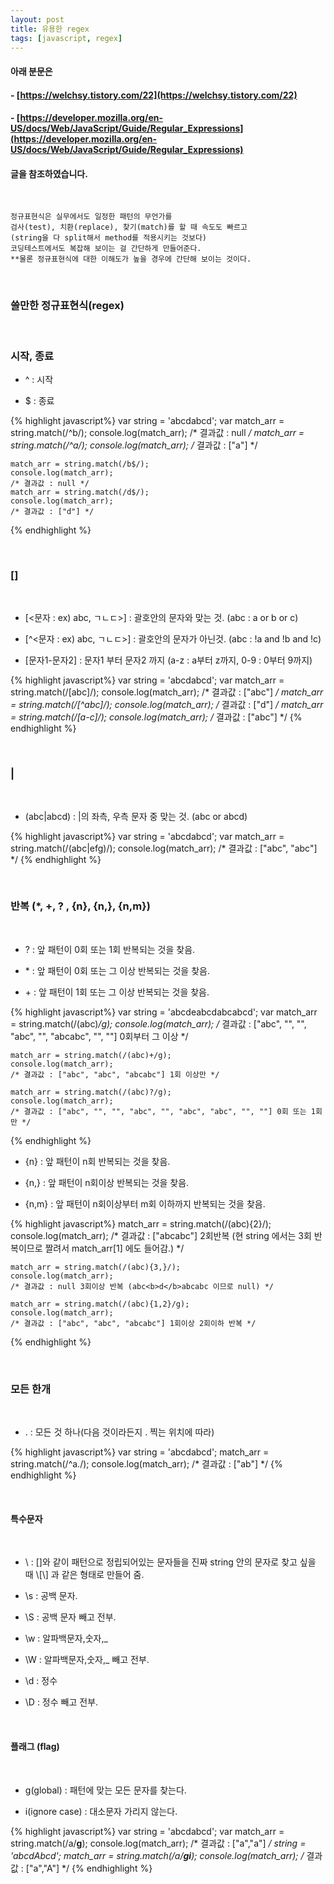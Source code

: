 ```yaml
---
layout: post
title: 유용한 regex
tags: [javascript, regex]
---
```


#### 아래 분문은
#### - [https://welchsy.tistory.com/22](https://welchsy.tistory.com/22)
#### - [https://developer.mozilla.org/en-US/docs/Web/JavaScript/Guide/Regular_Expressions](https://developer.mozilla.org/en-US/docs/Web/JavaScript/Guide/Regular_Expressions)
#### 글을 참조하였습니다.

<br />

    정규표현식은 실무에서도 일정한 패턴의 무언가를
    검사(test), 치환(replace), 찾기(match)를 할 때 속도도 빠르고
    (string을 다 split해서 method를 적용시키는 것보다)
    코딩테스트에서도 복잡해 보이는 걸 간단하게 만들어준다. 
    **물론 정규표현식에 대한 이해도가 높을 경우에 간단해 보이는 것이다.

<br />

### 쓸만한 정규표현식(regex)

<br />


### 시작, 종료

 - ^ : 시작

 - $ : 종료

{% highlight javascript%}
    var string = 'abcdabcd';
    var match_arr = string.match(/^b/);
    console.log(match_arr);
    /* 결과값 : null */
    match_arr = string.match(/^a/);
    console.log(match_arr);
    /* 결과값 : ["a"] */

    match_arr = string.match(/b$/);
    console.log(match_arr);
    /* 결과값 : null */
    match_arr = string.match(/d$/);
    console.log(match_arr);
    /* 결과값 : ["d"] */
{% endhighlight %}

<br />


### []

<br />


 - [<문자 : ex) abc, ㄱㄴㄷ>] : 괄호안의 문자와 맞는 것. (abc : a or b or c)

 - [^<문자 : ex) abc, ㄱㄴㄷ>] : 괄호안의 문자가 아닌것. (abc : !a and !b and !c)

 - [문자1-문자2] : 문자1 부터 문자2 까지 (a-z : a부터 z까지, 0-9 : 0부터 9까지)

{% highlight javascript%}
    var string = 'abcdabcd';
    var match_arr = string.match(/[abc]/);
    console.log(match_arr);
    /* 결과값 : ["abc"] */
    match_arr = string.match(/[^abc]/);
    console.log(match_arr);
    /* 결과값 : ["d"] */
    match_arr = string.match(/[a-c]/);
    console.log(match_arr);
    /* 결과값 : ["abc"] */
{% endhighlight %}

<br />

### |

<br />

 - (abc\|abcd) : \|의 좌측, 우측 문자 중 맞는 것. (abc or abcd)


{% highlight javascript%}
    var string = 'abcdabcd';
    var match_arr = string.match(/(abc|efg)/);
    console.log(match_arr);
    /* 결과값 : ["abc", "abc"] */
{% endhighlight %}

<br />


### 반복 (*, +, ? , {n}, {n,}, {n,m})

<br />

 - ?     : 앞 패턴이 0회 또는 1회 반복되는 것을 찾음.

 - \*     : 앞 패턴이 0회 또는 그 이상 반복되는 것을 찾음.

 - \+     : 앞 패턴이 1회 또는 그 이상 반복되는 것을 찾음.

{% highlight javascript%}
    var string = 'abcdeabcdabcabcd';
    var match_arr = string.match(/(abc)*/g);
    console.log(match_arr);
    /* 결과값 : ["abc", "", "", "abc", "", "abcabc", "", ""] 0회부터 그 이상 */

    match_arr = string.match(/(abc)+/g);
    console.log(match_arr);
    /* 결과값 : ["abc", "abc", "abcabc"] 1회 이상만 */

    match_arr = string.match(/(abc)?/g);
    console.log(match_arr);
    /* 결과값 : ["abc", "", "", "abc", "", "abc", "abc", "", ""] 0회 또는 1회만 */
{% endhighlight %}

 - {n}   : 앞 패턴이 n회 반복되는 것을 찾음.

 - {n,}  : 앞 패턴이 n회이상 반복되는 것을 찾음.

 - {n,m} : 앞 패턴이 n회이상부터 m회 이하까지 반복되는 것을 찾음.

{% highlight javascript%}
    match_arr = string.match(/(abc){2}/);
    console.log(match_arr);
    /* 결과값 : ["abcabc"] 2회반복 (현 string 에서는 3회 반복이므로 짤려서 match_arr[1] 에도 들어감.) */

    match_arr = string.match(/(abc){3,}/);
    console.log(match_arr);
    /* 결과값 : null 3회이상 반복 (abc<b>d</b>abcabc 이므로 null) */

    match_arr = string.match(/(abc){1,2}/g);
    console.log(match_arr);
    /* 결과값 : ["abc", "abc", "abcabc"] 1회이상 2회이하 반복 */
{% endhighlight %}

<br />


### 모든 한개

<br />


 - . : 모든 것 하나(다음 것이라든지 . 찍는 위치에 따라)

{% highlight javascript%}
    var string = 'abcdabcd';
    match_arr = string.match(/^a./);
    console.log(match_arr);
    /* 결과값 : ["ab"] */
{% endhighlight %}

<br />

#### 특수문자

<br />

- \\ : []와 같이 패턴으로 정립되어있는 문자들을 진짜 string 안의 문자로 찾고 싶을 때 \\[\\] 과 같은 형태로 만들어 줌.

- \\s : 공백 문자.

- \\S : 공백 문자 빼고 전부.

- \\w : 알파백문자,숫자,_

- \\W : 알파백문자,숫자,_ 빼고 전부.

- \\d : 정수

- \\D : 정수 빼고 전부.

<br />

#### 플래그 (flag) 

<br />


 - g(global) : 패턴에 맞는 모든 문자를 찾는다.

 - i(ignore case) : 대소문자 가리지 않는다.

{% highlight javascript%}
    var string = 'abcdabcd';
    var match_arr = string.match(/a/**g**);
    console.log(match_arr);
    /* 결과값 : ["a","a"] */
    string = 'abcdAbcd';
    match_arr = string.match(/a/**gi**);
    console.log(match_arr);
    /* 결과값 : ["a","A"] */
{% endhighlight %}
